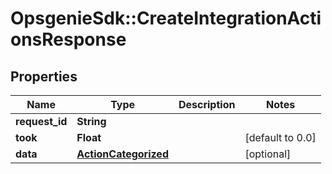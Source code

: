 # OpsgenieSdk::CreateIntegrationActionsResponse

## Properties
Name | Type | Description | Notes
------------ | ------------- | ------------- | -------------
**request_id** | **String** |  | 
**took** | **Float** |  | [default to 0.0]
**data** | [**ActionCategorized**](ActionCategorized.md) |  | [optional] 


